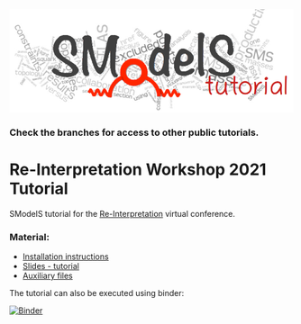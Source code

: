 <img src="smodelsTutorial.png" alt="SModelS Tutorials">


### Check the branches for access to other public tutorials.


# Re-Interpretation Workshop 2021 Tutorial
SModelS tutorial for the [Re-Interpretation](https://indico.cern.ch/event/982553/) virtual conference.

### Material:

 * [Installation instructions](smodels-installation.pdf)
 * [Slides - tutorial](smodels-tutorial.pdf)
 * [Auxiliary files](files_tutorial_rif_2021.zip)

The tutorial can also be executed using binder:

[![Binder](https://mybinder.org/badge_logo.svg)](https://mybinder.org/v2/gh/SModelS/tutorials/rif2021?filepath=index.ipynb)
